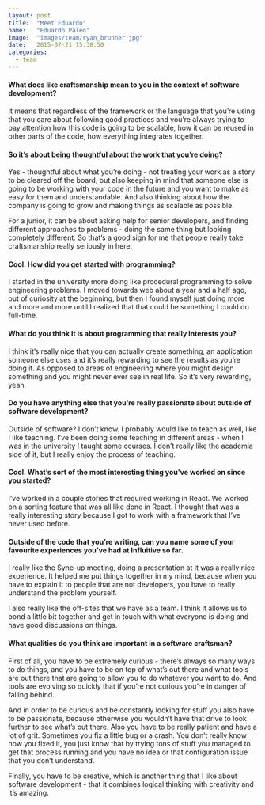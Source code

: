 ```yaml
---
layout: post
title:  "Meet Eduardo"
name:   "Eduardo Paleo"
image:  "images/team/ryan_brunner.jpg"
date:   2015-07-21 15:38:50
categories:
  - team
---
```



#### What does like craftsmanship mean to you in the context of software development?

It means that regardless of the framework or the language that you’re using that you care about following good practices and you’re always trying to pay attention how this code is going to be scalable, how it can be reused in other parts of the code, how everything integrates together.

#### So it’s about being thoughtful about the work that you’re doing?

Yes - thoughtful about what you’re doing - not treating your work as  a story to be cleared off the board, but also keeping in mind that someone else is going to be working with your code in the future and you want to make as easy for them and understandable. And also thinking about how the company is going to grow and making things as scalable as possible.

For a junior, it can be about asking help for senior developers, and finding different approaches to problems - doing the same thing but looking completely different. So that’s a good sign for me that people really take craftsmanship really seriously in here.

#### Cool. How did you get started with programming?

I started in the university more doing like procedural programming to solve engineering problems. I moved towards web about a year and a half ago, out of curiosity at the beginning, but then I found myself just doing more and more and more until I realized that that could be something I could do full-time.

#### What do you think it is about programming that really interests you?

I think it’s really nice that you can actually create something, an application someone else uses and it’s really rewarding to see the results as you’re doing it. As opposed to areas of engineering where you might design something and you might never ever see in real life. So it’s very rewarding, yeah.

#### Do you have anything else that you’re really passionate about outside of software development?

Outside of software? I don’t know. I probably would like to teach as well, like I like teaching. I’ve been doing some teaching in different areas - when I was in the university I taught some courses. I don’t  really like the academia side of it, but I really enjoy the process of teaching.

#### Cool. What’s sort of the most interesting thing you’ve worked on since you started?

I’ve worked in a couple stories that required working in React. We worked on a sorting feature that was all like done in React. I thought that was a really interesting story because I got to work with a framework that I’ve never used before.

#### Outside of the code that you’re writing, can you name some of your favourite experiences you’ve had at Influitive so far.

I really like the Sync-up meeting, doing a presentation at it was a really nice experience. It helped me put things together in my mind, because when you have to explain it to people that are not developers, you have to really understand the problem yourself.

I also really like the off-sites that we have as a team. I think it allows us to bond a little bit together and get in touch with what everyone is doing and have good discussions on things.

#### What qualities do you think are important in a software craftsman?

First of all, you have to be extremely curious - there’s always so many ways to do things, and you have to be on top of what’s out there and what tools are out there that are going to allow you to do whatever you want to do. And tools are evolving so quickly that if you’re not curious you’re in danger of falling behind.

And in order to be curious and be constantly looking for stuff you also have to be passionate, because otherwise you wouldn’t have that drive to look further to see what’s out there. Also you have to be really patient and have a lot of grit. Sometimes you fix a little bug or a crash. You don’t really know how you fixed it, you just know that by trying tons of stuff you managed to get that process running and you have no idea or that configuration issue that you don’t understand.

Finally, you have to be creative, which is another thing that I like about software development - that it combines logical thinking with creativity and it’s amazing.
